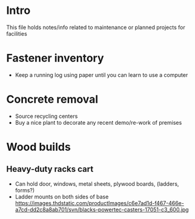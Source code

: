 # Intro
This file holds notes/info related to maintenance or planned projects for facilities

# Fastener inventory
- Keep a running log using paper until you can learn to use a computer

# Concrete removal
- Source recycling centers
- Buy a nice plant to decorate any recent demo/re-work of premises

# Wood builds

## Heavy-duty racks cart
- Can hold door, windows, metal sheets, plywood boards, (ladders, forms?)
- Ladder mounts on both sides of base
https://images.thdstatic.com/productImages/c6e7ad1d-f467-466e-a7cd-dd2c8a8ab701/svn/blacks-powertec-casters-17051-c3_600.jpg